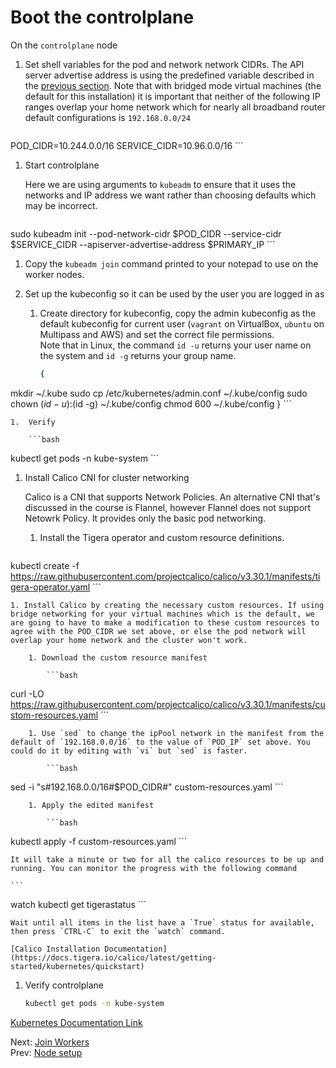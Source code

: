 # Boot the controlplane

[//]: # (host:controlplane)



On the `controlplane` node

1.  Set shell variables for the pod and network network CIDRs. The API server advertise address is using the predefined variable described in the [previous section](./04-node-setup.md). Note that with bridged mode virtual machines (the default for this installation) it is important that neither of the following IP ranges overlap your home network which for nearly all broadband router default configurations is `192.168.0.0/24`

    ```bash
POD_CIDR=10.244.0.0/16
SERVICE_CIDR=10.96.0.0/16
    ```

1.  Start controlplane

    Here we are using arguments to `kubeadm` to ensure that it uses the networks and IP address we want rather than choosing defaults which may be incorrect.

    ```bash
sudo kubeadm init --pod-network-cidr $POD_CIDR --service-cidr $SERVICE_CIDR --apiserver-advertise-address $PRIMARY_IP
    ```

[//]: # (command:sleep 10)

1.  Copy the `kubeadm join` command printed to your notepad to use on the worker nodes.

1.  Set up the kubeconfig so it can be used by the user you are logged in as

    1.  Create directory for kubeconfig, copy the admin kubeconfig as the default kubeconfig for current user (`vagrant` on VirtualBox, `ubuntu` on Multipass and AWS) and set the correct file permissions.</br>Note that in Linux, the command `id -u` returns your user name on the system and `id -g` returns your group name.

        ```bash
        {
mkdir ~/.kube
sudo cp /etc/kubernetes/admin.conf ~/.kube/config
sudo chown $(id -u):$(id -g) ~/.kube/config
chmod 600 ~/.kube/config
        }
        ```

    1.  Verify

        ```bash
kubectl get pods -n kube-system
        ```

1.  Install Calico CNI for cluster networking

    Calico is a CNI that supports Network Policies. An alternative CNI that's discussed in the course is Flannel, however Flannel does not support Netowrk Policy. It provides only the basic pod networking.

    1. Install the Tigera operator and custom resource definitions.

        ```bash
kubectl create -f https://raw.githubusercontent.com/projectcalico/calico/v3.30.1/manifests/tigera-operator.yaml
        ```

    1. Install Calico by creating the necessary custom resources. If using bridge networking for your virtual machines which is the default, we are going to have to make a modification to these custom resources to agree with the POD_CIDR we set above, or else the pod network will overlap your home network and the cluster won't work.

        1. Download the custom resource manifest

            ```bash
curl -LO https://raw.githubusercontent.com/projectcalico/calico/v3.30.1/manifests/custom-resources.yaml
            ```

        1. Use `sed` to change the ipPool network in the manifest from the default of `192.168.0.0/16` to the value of `POD_IP` set above. You could do it by editing with `vi` but `sed` is faster.

            ```bash
sed -i "s#192.168.0.0/16#$POD_CIDR#" custom-resources.yaml
            ```

        1. Apply the edited manifest

            ```bash
kubectl apply -f custom-resources.yaml
            ```

    It will take a minute or two for all the calico resources to be up and running. You can monitor the progress with the following command

    ```
watch kubectl get tigerastatus
    ```

    Wait until all items in the list have a `True` status for available, then press `CTRL-C` to exit the `watch` command.

    [Calico Installation Documentation](https://docs.tigera.io/calico/latest/getting-started/kubernetes/quickstart)

[//]: # (command:sleep 120)

1.  Verify controlplane

    ```bash
    kubectl get pods -n kube-system
    ```

[Kubernetes Documentation Link](https://kubernetes.io/docs/setup/production-environment/tools/kubeadm/create-cluster-kubeadm/)

Next: [Join Workers](./06-workers.md)</br>
Prev: [Node setup](./04-node-setup.md)

